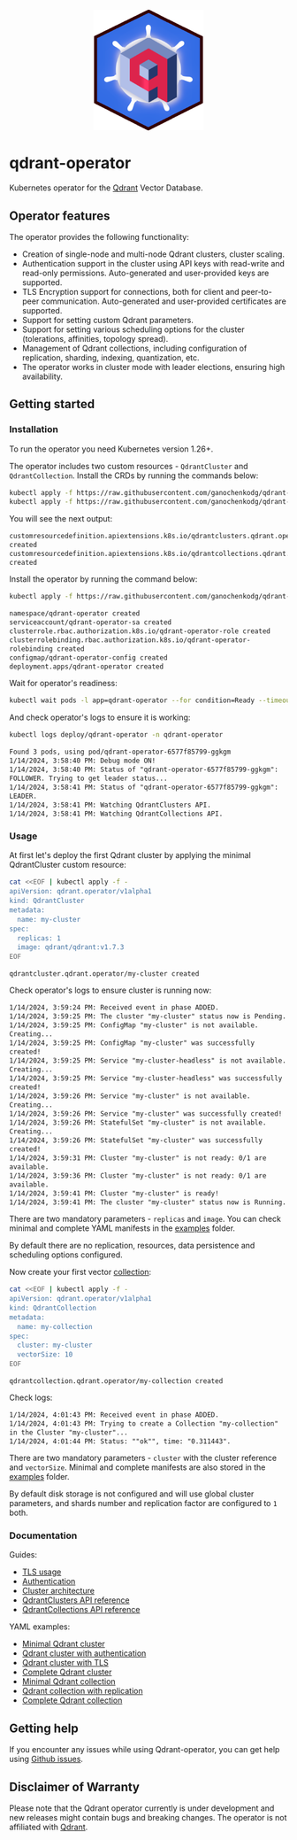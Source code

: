 <p style="text-align:center;" align="center">
  <img src="resources/logo.png" width="200"/></a>  
</p>

# qdrant-operator
Kubernetes operator for the [Qdrant](https://github.com/qdrant/qdrant) Vector Database.

## Operator features

The operator provides the following functionality:

- Creation of single-node and multi-node Qdrant clusters, cluster scaling.
- Authentication support in the cluster using API keys with read-write and read-only permissions. Auto-generated and user-provided keys are supported.
- TLS Encryption support for connections, both for client and peer-to-peer communication. Auto-generated and user-provided certificates are supported.
- Support for setting custom Qdrant parameters.
- Support for setting various scheduling options for the cluster (tolerations, affinities, topology spread).
- Management of Qdrant collections, including configuration of replication, sharding, indexing, quantization, etc.
- The operator works in cluster mode with leader elections, ensuring high availability.

## Getting started

### Installation

To run the operator you need Kubernetes version 1.26+.

The operator includes two custom resources - `QdrantCluster` and `QdrantCollection`. Install the CRDs by running the commands below:

```bash
kubectl apply -f https://raw.githubusercontent.com/ganochenkodg/qdrant-operator/main/deploy/crds/crd-qdrantcluster.yaml
kubectl apply -f https://raw.githubusercontent.com/ganochenkodg/qdrant-operator/main/deploy/crds/crd-qdrantcollection.yaml
```

You will see the next output:

```console
customresourcedefinition.apiextensions.k8s.io/qdrantclusters.qdrant.operator created
customresourcedefinition.apiextensions.k8s.io/qdrantcollections.qdrant.operator created
```

Install the operator by running the command below:

```bash
kubectl apply -f https://raw.githubusercontent.com/ganochenkodg/qdrant-operator/main/deploy/operator.yaml
```

```console
namespace/qdrant-operator created
serviceaccount/qdrant-operator-sa created
clusterrole.rbac.authorization.k8s.io/qdrant-operator-role created
clusterrolebinding.rbac.authorization.k8s.io/qdrant-operator-rolebinding created
configmap/qdrant-operator-config created
deployment.apps/qdrant-operator created
```

Wait for operator's readiness:

```bash
kubectl wait pods -l app=qdrant-operator --for condition=Ready --timeout=300s -n qdrant-operator
```

And check operator's logs to ensure it is working:

```bash
kubectl logs deploy/qdrant-operator -n qdrant-operator
```

```console
Found 3 pods, using pod/qdrant-operator-6577f85799-ggkgm
1/14/2024, 3:58:40 PM: Debug mode ON!
1/14/2024, 3:58:40 PM: Status of "qdrant-operator-6577f85799-ggkgm": FOLLOWER. Trying to get leader status...
1/14/2024, 3:58:41 PM: Status of "qdrant-operator-6577f85799-ggkgm": LEADER.
1/14/2024, 3:58:41 PM: Watching QdrantClusters API.
1/14/2024, 3:58:41 PM: Watching QdrantCollections API.
```

### Usage

At first let's deploy the first Qdrant cluster by applying the minimal QdrantCluster custom resource:

```bash
cat <<EOF | kubectl apply -f -
apiVersion: qdrant.operator/v1alpha1
kind: QdrantCluster
metadata:
  name: my-cluster
spec:
  replicas: 1
  image: qdrant/qdrant:v1.7.3
EOF
```

```console
qdrantcluster.qdrant.operator/my-cluster created
```

Check operator's logs to ensure cluster is running now:

```console
1/14/2024, 3:59:24 PM: Received event in phase ADDED.
1/14/2024, 3:59:25 PM: The cluster "my-cluster" status now is Pending.
1/14/2024, 3:59:25 PM: ConfigMap "my-cluster" is not available. Creating...
1/14/2024, 3:59:25 PM: ConfigMap "my-cluster" was successfully created!
1/14/2024, 3:59:25 PM: Service "my-cluster-headless" is not available. Creating...
1/14/2024, 3:59:25 PM: Service "my-cluster-headless" was successfully created!
1/14/2024, 3:59:26 PM: Service "my-cluster" is not available. Creating...
1/14/2024, 3:59:26 PM: Service "my-cluster" was successfully created!
1/14/2024, 3:59:26 PM: StatefulSet "my-cluster" is not available. Creating...
1/14/2024, 3:59:26 PM: StatefulSet "my-cluster" was successfully created!
1/14/2024, 3:59:31 PM: Cluster "my-cluster" is not ready: 0/1 are available.
1/14/2024, 3:59:36 PM: Cluster "my-cluster" is not ready: 0/1 are available.
1/14/2024, 3:59:41 PM: Cluster "my-cluster" is ready!
1/14/2024, 3:59:41 PM: The cluster "my-cluster" status now is Running.
```

There are two mandatory parameters - `replicas` and `image`. You can check minimal and complete YAML manifests in the [examples](examples) folder.

By default there are no replication, resources, data persistence and scheduling options configured.

Now create your first vector [collection](https://qdrant.tech/documentation/concepts/collections/):

```bash
cat <<EOF | kubectl apply -f -
apiVersion: qdrant.operator/v1alpha1
kind: QdrantCollection
metadata:
  name: my-collection
spec:
  cluster: my-cluster
  vectorSize: 10
EOF
```

```console
qdrantcollection.qdrant.operator/my-collection created
```

Check logs:

```console
1/14/2024, 4:01:43 PM: Received event in phase ADDED.
1/14/2024, 4:01:43 PM: Trying to create a Collection "my-collection" in the Cluster "my-cluster"...
1/14/2024, 4:01:44 PM: Status: ""ok"", time: "0.311443".
```

There are two mandatory parameters - `cluster` with the cluster reference and `vectorSize`. Minimal and complete manifests are also stored in the [examples](examples) folder.

By default disk storage is not configured and will use global cluster parameters, and shards number and replication factor are configured to `1` both.

### Documentation

Guides:

- [TLS usage](docs/tls.md)
- [Authentication](docs/authentication.md)
- [Cluster architecture](docs/architecture.md)
- [QdrantClusters API reference](docs/qdrantclusters-api.md)
- [QdrantCollections API reference](docs/qdrantcollections-api.md)

YAML examples:

- [Minimal Qdrant cluster](examples/qdrant-cluster-minimal.yaml)
- [Qdrant cluster with authentication](examples/qdrant-cluster-apikey.yaml)
- [Qdrant cluster with TLS](examples/qdrant-cluster-tls.yaml)
- [Complete Qdrant cluster](examples/qdrant-cluster-complete.yaml)
- [Minimal Qdrant collection](examples/qdrant-collection-minimal.yaml)
- [Qdrant collection with replication](examples/qdrant-collection-replication.yaml)
- [Complete Qdrant collection](examples/qdrant-collection-complete.yaml)

## Getting help

If you encounter any issues while using Qdrant-operator, you can get help using [Github issues](https://github.com/ganochenkodg/qdrant-operator/issues).

## Disclaimer of Warranty

Please note that the Qdrant operator currently is under development and new releases might contain bugs and breaking changes. The operator is not affiliated with [Qdrant](https://github.com/qdrant/).
